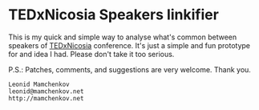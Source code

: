 TEDxNicosia Speakers linkifier
==============================

This is my quick and simple way to analyse what's common between speakers of
[TEDxNicosia](http://www.tedxnicosia.com) conference. It's just a simple and
fun prototype for and idea I had.  Please don't take it too serious.

P.S.: Patches, comments, and suggestions are very welcome.  Thank you.

```
Leonid Mamchenkov
leonid@mamchenkov.net
http://mamchenkov.net
```

